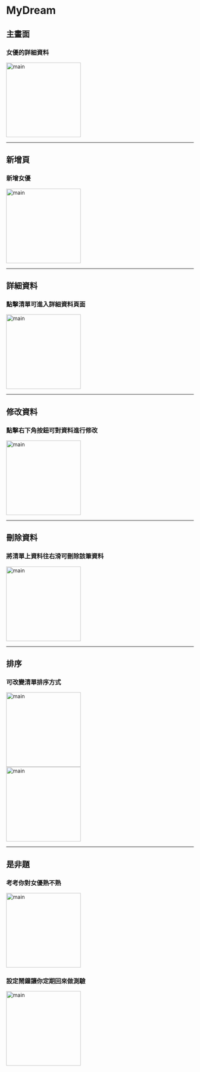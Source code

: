 # MyDream
## 主畫面
### 女優的詳細資料
<img alt="main" src="images/main.png"  width="200" /><br/>
* * *
## 新增頁
### 新增女優
<img alt="main" src="images/add.png"  width="200" /><br/>
* * *
## 詳細資料
### 點擊清單可進入詳細資料頁面
<img alt="main" src="images/detail.png"  width="200" /><br/>
***
## 修改資料
### 點擊右下角按鈕可對資料進行修改
<img alt="main" src="images/update.png"  width="200" /><br/>
***
## 刪除資料
### 將清單上資料往右滑可刪除該筆資料
<img alt="main" src="images/swipe.png"  width="200" /><br/>
***
## 排序
### 可改變清單排序方式
<img alt="main" src="images/sortCup.png"  width="200" /><br/>
<img alt="main" src="images/sortAge.png"  width="200" /><br/>
***
## 是非題
### 考考你對女優熟不熟
<img alt="main" src="images/YesOrNo.png"  width="200" /><br/>

### 設定鬧鐘讓你定期回來做測驗
<img alt="main" src="images/alarm.png"  width="200" /><br/>
